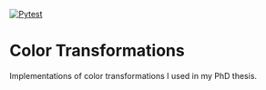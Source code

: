 [![Pytest](https://github.com/naaci/color/actions/workflows/test-with-latest.yml/badge.svg)](https://github.com/naaci/color/actions/workflows/test-with-latest.yml)

# Color Transformations
Implementations of color transformations I used in my PhD thesis.
